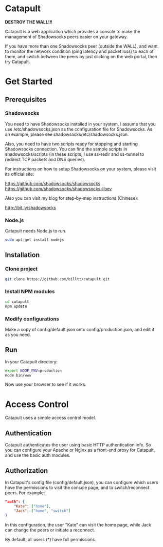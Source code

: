 # Catapult

**DESTROY THE WALL!!!**

Catapult is a web application which provides a console to make the management of Shadowsocks peers easier on your gateway.

If you have more than one Shadowsocks peer (outside the WALL), and want to monitor the network condition (ping latency and packet loss) to each of them, and switch between the peers by just clicking on the web portal, then try Catapult.

# Get Started
## Prerequisites
### Shadowsocks
You need to have Shadowsocks installed in your system. I assume that you use /etc/shadowsocks.json as the configuration file for Shadowsocks. As an example, please see shadowsocks/etc/shadowsocks.json.

Also, you need to have two scripts ready for stopping and starting Shadowsocks connection. You can find the sample scripts in shadowsocks/scripts (in these scripts, I use ss-redir and ss-tunnel to redirect TCP packets and DNS queries).

For instructions on how to setup Shadowsocks on your system, please visit its official site:

https://github.com/shadowsocks/shadowsocks
https://github.com/shadowsocks/shadowsocks-libev

Also you can visit my blog for step-by-step instructions (Chinese):

http://bit.ly/shadowsocks

### Node.js

Catapult needs Node.js to run.

```bash
sudo apt-get install nodejs
```

## Installation

### Clone project

```bash
git clone https://github.com/billtt/catapult.git
```

### Install NPM modules
```bash
cd catapult
npm update
```

### Modify configurations
Make a copy of config/default.json onto config/production.json, and edit it as you need.

## Run
In your Catapult directory:

```bash
export NODE_ENV=production
node bin/www
```

Now use your browser to see if it works.

# Access Control
Catapult uses a simple access control model. 

## Authentication
Catapult authenticates the user using basic HTTP authentication info. So you can configure your Apache or Nginx as a front-end proxy for Catapult, and use the basic auth modules.

## Authorization
In Catapult's config file (config/default.json), you can configure which users have the permissions to visit the console page, and to switch/reconnect peers. For example:

```JSON
"auth": {
    "Kate": ["home"],
    "Jack": ["home", "switch"]
}
```
In this configuration, the user "Kate" can visit the home page, while Jack can change the peers or initiate a reconnect.

By default, all users (*) have full permissions.

